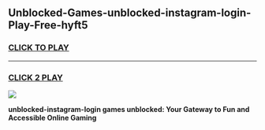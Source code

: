 
## Unblocked-Games-unblocked-instagram-login-Play-Free-hyft5
<h3>
<a href="https://premium76.site?title=unblocked-instagram-login&ref=18A1">CLICK TO PLAY</a></h3>
<hr>

<h3>
<a href="https://premium76.site?title=unblocked-instagram-login&ref=18A1">CLICK 2 PLAY</a>
  
</h3>

<a href="https://premium76.site?title=unblocked-instagram-login&ref=18A1"><img src="https://clearcache.store/games.png"></a>


**unblocked-instagram-login games unblocked: Your Gateway to Fun and Accessible Online Gaming**
